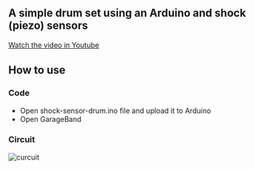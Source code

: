 ## A simple drum set using an Arduino and shock (piezo) sensors

[Watch the video in Youtube](https://youtu.be/7bNhoo7q0dA?si=IAD3ucfcjcC7DUWS)


## How to use
### Code
- Open shock-sensor-drum.ino file and upload it to Arduino
- Open GarageBand

### Circuit
![curcuit](https://github.com/at-susie/shock-sensor-drum/assets/28137165/d01b24cb-9229-4a12-813b-2c8d5e147004)
